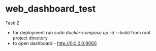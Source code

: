 # web_dashboard_test
Task 2

* for deployment run *sudo docker-compose up -d --build* from root project directory
* to open dashboard  - http://0.0.0.0:8060
